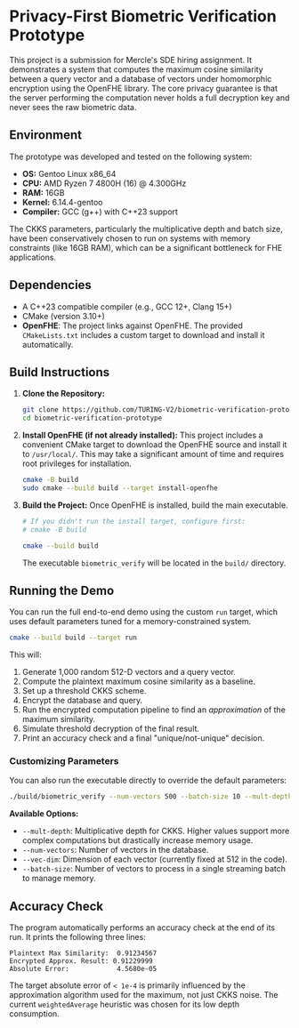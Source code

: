 # Privacy-First Biometric Verification Prototype

This project is a submission for Mercle's SDE hiring assignment. It demonstrates a system that computes the maximum cosine similarity between a query vector and a database of vectors under homomorphic encryption using the OpenFHE library. The core privacy guarantee is that the server performing the computation never holds a full decryption key and never sees the raw biometric data.

## Environment

The prototype was developed and tested on the following system:
- **OS:** Gentoo Linux x86_64
- **CPU:** AMD Ryzen 7 4800H (16) @ 4.300GHz
- **RAM:** 16GB
- **Kernel:** 6.14.4-gentoo
- **Compiler:** GCC (g++) with C++23 support

The CKKS parameters, particularly the multiplicative depth and batch size, have been conservatively chosen to run on systems with memory constraints (like 16GB RAM), which can be a significant bottleneck for FHE applications.

## Dependencies
- A C++23 compatible compiler (e.g., GCC 12+, Clang 15+)
- CMake (version 3.10+)
- **OpenFHE**: The project links against OpenFHE. The provided `CMakeLists.txt` includes a custom target to download and install it automatically.

## Build Instructions

1.  **Clone the Repository:**
    ```bash
    git clone https://github.com/TURING-V2/biometric-verification-prototype.git
    cd biometric-verification-prototype
    ```

2.  **Install OpenFHE (if not already installed):**
    This project includes a convenient CMake target to download the OpenFHE source and install it to `/usr/local/`. This may take a significant amount of time and requires root privileges for installation.
    ```bash
    cmake -B build
    sudo cmake --build build --target install-openfhe
    ```

3.  **Build the Project:**
    Once OpenFHE is installed, build the main executable.
    ```bash
    # If you didn't run the install target, configure first:
    # cmake -B build 
    
    cmake --build build
    ```
    The executable `biometric_verify` will be located in the `build/` directory.

## Running the Demo

You can run the full end-to-end demo using the custom `run` target, which uses default parameters tuned for a memory-constrained system.

```bash
cmake --build build --target run
```

This will:
1.  Generate 1,000 random 512-D vectors and a query vector.
2.  Compute the plaintext maximum cosine similarity as a baseline.
3.  Set up a threshold CKKS scheme.
4.  Encrypt the database and query.
5.  Run the encrypted computation pipeline to find an *approximation* of the maximum similarity.
6.  Simulate threshold decryption of the final result.
7.  Print an accuracy check and a final "unique/not-unique" decision.

### Customizing Parameters

You can also run the executable directly to override the default parameters:

```bash
./build/biometric_verify --num-vectors 500 --batch-size 10 --mult-depth 30
```

**Available Options:**
- `--mult-depth`: Multiplicative depth for CKKS. Higher values support more complex computations but drastically increase memory usage.
- `--num-vectors`: Number of vectors in the database.
- `--vec-dim`: Dimension of each vector (currently fixed at 512 in the code).
- `--batch-size`: Number of vectors to process in a single streaming batch to manage memory.

## Accuracy Check

The program automatically performs an accuracy check at the end of its run. It prints the following three lines:

```
Plaintext Max Similarity:  0.91234567
Encrypted Approx. Result: 0.91229999
Absolute Error:            4.5680e-05
```

The target absolute error of `< 1e-4` is primarily influenced by the approximation algorithm used for the maximum, not just CKKS noise. The current `weightedAverage` heuristic was chosen for its low depth consumption.
